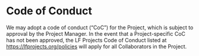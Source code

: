 # Code of Conduct

We may adopt a code of conduct (“CoC”) for the Project, which is subject to approval by the Project Manager. In the event that a Project-specific CoC has not been approved, the LF Projects Code of Conduct listed at https://lfprojects.org/policies will apply for all Collaborators in the Project.
